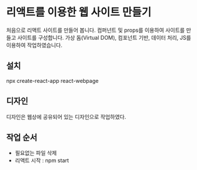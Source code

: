 # 리액트를 이용한 웹 사이트 만들기
처음으로 리액트 사이트를 만들어 봅니다.
컴퍼넌트 및 props를 이용하여 사이트를 만들고 사이트를 구성합니다.
가상 돔(Virtual DOM), 컴포넌트 기반, 데이터 처리, JS를 이용하여 작업하였습니다.


## 설치
npx create-react-app react-webpage

## 디자인
디자인은 웹상에 공유되어 있는 디자인으로 작업하였다.

## 작업 순서
- 필요없는 파일 삭제
- 리액트 시작 : npm start
